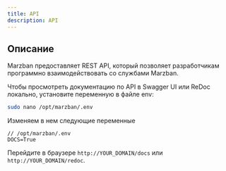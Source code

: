 ```yaml
---
title: API
description: API
---
```



## Описание

Marzban предоставляет REST API, который позволяет разработчикам программно взаимодействовать со службами Marzban.

Чтобы просмотреть документацию по API в Swagger UI или ReDoc локально, установите
переменную в файле env:

```bash
sudo nano /opt/marzban/.env
```

Изменяем в нем следующие переменные

```
// /opt/marzban/.env
DOCS=True
```

Перейдите в браузере `http://YOUR_DOMAIN/docs` или `http://YOUR_DOMAIN/redoc`.
